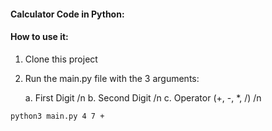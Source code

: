 #### Calculator Code in Python:

#### How to use it:

1. Clone this project

2. Run the main.py file with the 3 arguments:

	a. First Digit /n
	b. Second Digit /n
	c. Operator (+, -, *, /) /n

```
python3 main.py 4 7 +

```

